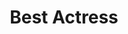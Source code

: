 ---
title: "Best Actress"
edition: 2007
winner: Halle Berry
kind: "actor"
film: things-we-lost-in-the-fire.md
image: https://m.media-amazon.com/images/M/MV5BMjUxODA4OTIzMl5BMl5BanBnXkFtZTcwNDY2NzYzMw@@._V1_FMjpg_UX1024_.jpg
type: award
weight: 5
---